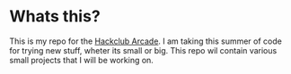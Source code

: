 # Whats this?

This is my repo for the [Hackclub Arcade](https://hackclub.com/arcade). I am taking this summer of code for trying new stuff, wheter its small or big. This repo wil contain various small projects that I will be working on.